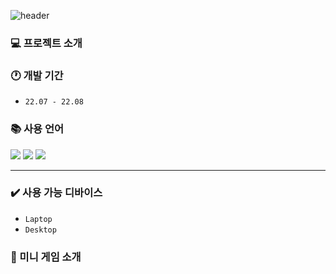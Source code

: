 ![header](https://capsule-render.vercel.app/api?type=waving&color=FF6363&height=200&section=header&text=JavaScript%20Web%20Game&fontSize=50&fontColor=FFFFFF)

### 💻 프로젝트 소개

### 🕐 개발 기간

- `22.07 - 22.08`

### 📚 사용 언어

<div>
	<img src="https://img.shields.io/badge/HTML5-E34F26?style=flat&logo=HTML5&logoColor=white" />
	<img src="https://img.shields.io/badge/CSS3-1572B6?style=flat&logo=CSS3&logoColor=white" />
  <img src="https://img.shields.io/badge/javascript-F7DF1E?style=flat&logo=JavaScript&logoColor=white&fontColor=black" />
</div>

---

### ✔️ 사용 가능 디바이스

- `Laptop`
- `Desktop`

### 📌 미니 게임 소개
